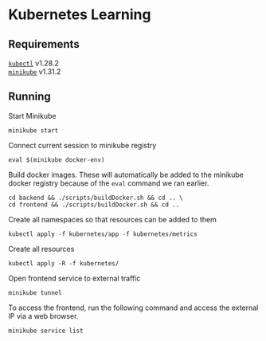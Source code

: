 # Kubernetes Learning

## Requirements

[`kubectl`](https://kubernetes.io/docs/tasks/tools/) v1.28.2 \
[`minikube`](https://minikube.sigs.k8s.io/docs/start/) v1.31.2

## Running

Start Minikube

```
minikube start
```

Connect current session to minikube registry

```
eval $(minikube docker-env)
```

Build docker images. These will automatically be added to the minikube docker registry because of the `eval` command we ran earlier.

```
cd backend && ./scripts/buildDocker.sh && cd .. \
cd frontend && ./scripts/buildDocker.sh && cd .. 
```

Create all namespaces so that resources can be added to them

```
kubectl apply -f kubernetes/app -f kubernetes/metrics
```

Create all resources

```
kubectl apply -R -f kubernetes/
```

Open frontend service to external traffic

```
minikube tunnel
```

To access the frontend, run the following command and access the external IP via a web browser.
```
minikube service list
```